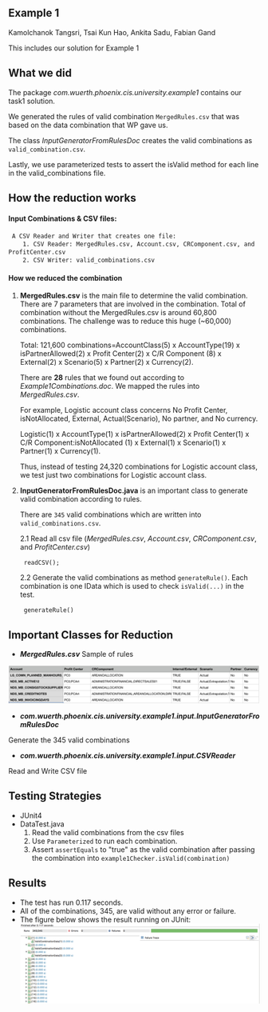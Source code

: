 ## Example 1
Kamolchanok Tangsri, Tsai Kun Hao, Ankita Sadu, Fabian Gand

This includes our solution for Example 1

## What we did
 The package _com.wuerth.phoenix.cis.university.example1_ contains our task1 solution. 
 
 We generated the rules of valid combination `MergedRules.csv` that was based on the data combination that WP gave us. 
 
 The class _InputGeneratorFromRulesDoc_ creates the valid combinations as `valid_combination.csv`. 
 
 Lastly, we use parameterized tests to assert the isValid method for each line in the valid_combinations file.


## How the reduction works
#### Input Combinations & CSV files:
     A CSV Reader and Writer that creates one file: 
        1. CSV Reader: MergedRules.csv, Account.csv, CRComponent.csv, and ProfitCenter.csv
        2. CSV Writer: valid_combinations.csv
#### How we reduced the combination
1. **MergedRules.csv** is the main file to determine the valid combination. There are 7 parameters that are involved in the combination.
   Total of combination without the MergedRules.csv is around 60,800 combinations. The challenge was to reduce this huge (~60,000) combinations. 

    Total: 121,600 combinations=AccountClass(5) x AccountType(19) x isPartnerAllowed(2) x Profit Center(2) x C/R Component (8) x External(2) x Scenario(5) x Partner(2) x Currency(2).
    
    There are **28** rules that we found out according to _Example1Combinations.doc_. We mapped the rules into _MergedRules.csv_.
    
    For example, Logistic account class concerns No Profit Center, isNotAllocated, External, Actual(Scenario), No partner, and No currency.
    
    Logistic(1) x AccountType(1) x isPartnerAllowed(2) x Profit Center(1) x C/R Component:isNotAllocated (1) x External(1) x Scenario(1) x Partner(1) x Currency(1).
    
    Thus, instead of testing 24,320 combinations for Logistic account class, we test just two combinations for Logistic account class.
    
2. **InputGeneratorFromRulesDoc.java** is an important class to generate valid combination according to rules. 

    There are `345` valid combinations which are written into `valid_combinations.csv`.

    2.1 Read all csv file (_MergedRules.csv_, _Account.csv_, _CRComponent.csv_, and _ProfitCenter.csv_)

        readCSV();
        
    2.2 Generate the valid combinations as method `generateRule()`. Each combination is one IData which is used to check `isValid(...)` in the test.
        
        generateRule()

## Important Classes for Reduction
 * _**MergedRules.csv**_
 Sample of rules
 
 ![](MergedRuleImg.png)
 
 * _**com.wuerth.phoenix.cis.university.example1.input.InputGeneratorFromRulesDoc**_
 
 Generate the 345 valid combinations
 
 * _**com.wuerth.phoenix.cis.university.example1.input.CSVReader**_
 
 Read and Write CSV file

## Testing Strategies
* JUnit4
* DataTest.java
    1. Read the valid combinations from the csv files
    2. Use `Parameterized` to run each combination.
    3. Assert `assertEquals` to "true" as the valid combination after passing the combination into `example1Checker.isValid(combination)`

 
## Results
* The test has run 0.117 seconds.
* All of the combinations, 345, are valid without any error or failure.
* The figure below shows the result running on JUnit: 
![](DataTestResult.png)
